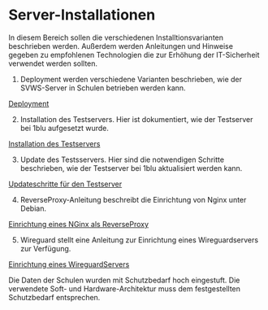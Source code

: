 # Server-Installationen

In diesem Bereich sollen die verschiedenen Installtionsvarianten beschrieben werden.
Außerdem werden Anleitungen und Hinweise gegeben zu empfohlenen Technologien die zur Erhöhung der IT-Sicherheit verwendet werden sollten.

1. Deployment werden verschiedene Varianten beschrieben, wie der SVWS-Server in Schulen betrieben werden kann.

[Deployment](001_Deployment.md)

2. Installation des Testservers. Hier ist dokumentiert, wie der Testserver bei 1blu aufgesetzt wurde.

[Installation des Testservers](002_Installation-Test-Server.md)

3. Update des Testsservers. Hier sind die notwendigen Schritte beschrieben, wie der Testserver bei 1blu aktualisiert werden kann.

[Updateschritte für den Testserver](003_Update-Test-Server.md)

4. ReverseProxy-Anleitung beschreibt die Einrichtung von Nginx unter Debian.

[Einrichtung eines NGinx als ReverseProxy](004_ReverseProxy-Anleitung.md)

5. Wireguard stellt eine Anleitung zur Einrichtung eines Wireguardservers zur Verfügung.

[Einrichtung eines WireguardServers](005_Wireguard.md)


Die Daten der Schulen wurden mit Schutzbedarf hoch eingestuft.
Die verwendete Soft- und Hardware-Architektur muss dem festgestellten Schutzbedarf entsprechen.